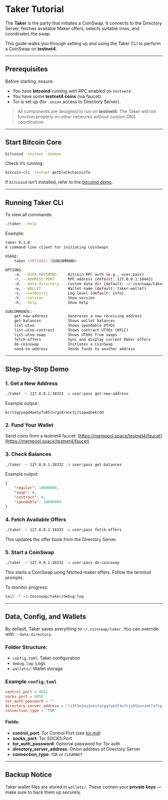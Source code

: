 # Taker Tutorial

The **Taker** is the party that initiates a CoinSwap. It connects to the Directory Server, fetches available Maker offers, selects suitable ones, and coordinates the swap.

This guide walks you through setting up and using the Taker CLI to perform a CoinSwap on **testnet4**.

---

## Prerequisites

Before starting, ensure:

- You have **bitcoind** running with RPC enabled on `testnet4`.
- You have some **testnet4 coins** (via faucet).
- Tor is set up (for `.onion` access to Directory Server).

>  All components are designed to run on **testnet4**. The Taker will not function properly on other networks without custom DNS coordination.

---

## Start Bitcoin Core

```bash
bitcoind -testnet -daemon
```

Check it’s running:

```bash
bitcoin-cli -testnet getblockchaininfo
```

If `bitcoind` isn't installed, refer to the [bitcoind demo](./bitcoind.md).

---

## Running Taker CLI

To view all commands:

```bash
./taker --help
```

Example:

```bash
taker 0.1.0
A command-line client for initiating CoinSwaps

USAGE:
    taker [OPTIONS] <SUBCOMMAND>

OPTIONS:
    -a, --USER:PASSWORD     Bitcoin RPC auth (e.g., user:pass)
    -r, --ADDRESS:PORT      RPC address (default: 127.0.0.1:18443)
    -d, --data-directory    Custom data dir (default: ~/.coinswap/taker)
    -w, --WALLET            Wallet name (default: taker-wallet)
    -v, --verbosity         Log level (default: info)
    -V, --version           Show version
    -h, --help              Show help

SUBCOMMANDS:
    get-new-address         Generates a new receiving address
    get-balances            Shows wallet balances
    list-utxo               Shows spendable UTXOs
    list-utxo-contract      Shows contract UTXOs (HTLC)
    list-utxo-swap          Shows UTXOs from swaps
    fetch-offers            Sync and display current Maker offers
    do-coinswap             Initiates a CoinSwap
    send-to-address         Sends funds to another address
```

---

## Step-by-Step Demo

### 1. Get a New Address

```bash
./taker -r 127.0.0.1:38332 -a user:pass get-new-address
```

Example output:

```
bcrt1qyywgd4we5y7u05lnrgs8runc3j7sspwqhekrdd
```

### 2. Fund Your Wallet

Send coins from a testnet4 faucet: [https://mempool.space/testnet4/faucet](https://mempool.space/testnet4/faucet)

### 3. Check Balances

```bash
./taker -r 127.0.0.1:38332 -a user:pass get-balances
```

Example output:

```json
{
    "regular": 10000000,
    "swap": 0,
    "contract": 0,
    "spendable": 10000000
}
```

### 4. Fetch Available Offers

```bash
./taker -r 127.0.0.1:38332 -a user:pass fetch-offers
```

This updates the offer book from the Directory Server.

### 5. Start a CoinSwap

```bash
./taker -r 127.0.0.1:38332 -a user:pass do-coinswap
```

This starts a CoinSwap using fetched maker offers. Follow the terminal prompts.

To monitor progress:

```bash
tail -f ~/.coinswap/taker/debug.log
```

---

## Data, Config, and Wallets

By default, Taker saves everything to `~/.coinswap/taker`. You can override with `--data-directory`.

### Folder Structure:

- `config.toml`: Taker configuration
- `debug.log`: Logs
- `wallets/`: Wallet storage

### Example `config.toml`

```toml
control_port = 9051
socks_port = 9050
tor_auth_password = ""
directory_server_address = "ri3t5m2na2eestaigqtxm3f4u7njy65aunxeh7aftgid3bdeo3bz65qd.onion:8080"
connection_type = "TOR"
```

#### Fields:

- **control_port**: Tor Control Port (see [tor.md](./tor.md))
- **socks_port**: Tor SOCKS Port
- **tor_auth_password**: Optional password for Tor auth
- **directory_server_address**: Onion address of Directory Server
- **connection_type**: `TOR` or `CLEARNET`

---

## Backup Notice

Taker wallet files are stored in `wallets/`. These contain your **private keys** — make sure to back them up securely.